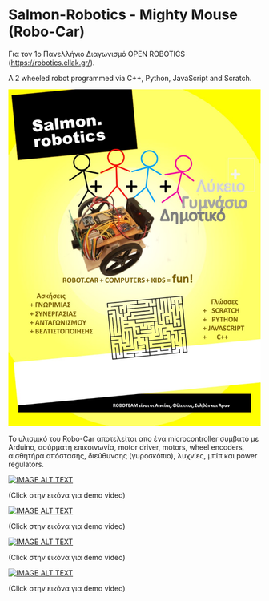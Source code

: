 # Salmon-Robotics - Mighty Mouse (Robo-Car)

Για τον 1ο Πανελλήνιο Διαγωνισμό OPEN ROBOTICS (https://robotics.ellak.gr/).

A 2 wheeled robot programmed via C++, Python, JavaScript and Scratch.

![Main Image](salmonrobotics.poster.png)

Το υλισμικό του Robo-Car αποτελείται απο ένα microcontroller συμβατό με Arduino, ασύρματη επικοινωνία, motor driver, motors, wheel encoders, αισθητήρα απόστασης, διεύθυνσης (γυροσκόπιο), λυχνίες, μπίπ και power regulators.

[![IMAGE ALT TEXT](http://img.youtube.com/vi/69kufSKBoBE/0.jpg)](http://www.youtube.com/watch?v=69kufSKBoBE "Salmon Robotics - Mighty Mouse")

(Click στην εικόνα για demo video)

[![IMAGE ALT TEXT](http://img.youtube.com/vi/3aY7d4Hk-YI/0.jpg)](http://www.youtube.com/watch?v=3aY7d4Hk-YI "Salmon Robotics - Mighty Mouse Video 1")

(Click στην εικόνα για demo video)

[![IMAGE ALT TEXT](http://img.youtube.com/vi/aDxYluPFX00/0.jpg)](http://www.youtube.com/watch?v=aDxYluPFX00 "Salmon Robotics - Mighty Mouse Video 2")

(Click στην εικόνα για demo video)

[![IMAGE ALT TEXT](http://img.youtube.com/vi/_ED90WGzHCc/0.jpg)](http://www.youtube.com/watch?v=_ED90WGzHCc "Salmon Robotics - Mighty Mouse Video 3")

(Click στην εικόνα για demo video)
